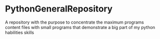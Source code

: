 # PythonGeneralRepository
A repository with the purpose to concentrate the maximum programs content files with small programs that demonstrate a big part of my python habilities skills
